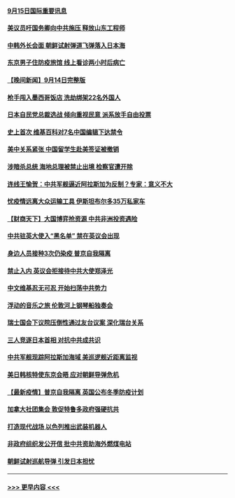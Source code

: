 #### [9月15日国际重要讯息](../pages/prog202/a103216875.md?t=09152151) 
#### [美议员吁国务卿向中共施压 释放山东工程师](../pages/prog202/a103216794.md?t=09152151) 
#### [中韩外长会面 朝鲜试射弹道飞弹落入日本海](../pages/prog202/a103216720.md?t=09152151) 
#### [东京男子住防疫旅馆 线上看诊两小时后病亡](../pages/prog202/a103216698.md?t=09152151) 
#### [【晚间新闻】9月14日完整版](../pages/prog202/a103216588.md?t=09152151) 
#### [枪手闯入墨西哥饭店 洗劫绑架22名外国人](../pages/prog202/a103216656.md?t=09152151) 
#### [日本自民党总裁选战 倾向重视民意 派系放手自由投票](../pages/prog202/a103216616.md?t=09152151) 
#### [史上首次 维基百科对7名中国编辑下达禁令](../pages/prog202/a103216606.md?t=09152151) 
#### [美中关系紧张 中国留学生赴美签证被撤销](../pages/prog202/a103216567.md?t=09152151) 
#### [涉暗杀总统 海地总理被禁止出境 检察官遭开除](../pages/prog202/a103216556.md?t=09152151) 
#### [连线王愉贺：中共军舰逼近阿拉斯加为反制？专家：意义不大](../pages/prog202/a103216460.md?t=09152151) 
#### [忧疫情远离大众运输工具 伊斯坦布尔多35万私家车](../pages/prog202/a103216529.md?t=09152151) 
#### [【财商天下】大国博弈抢资源 中共非洲投资遇险](../pages/prog202/a103216492.md?t=09152151) 
#### [中共驻英大使入“黑名单” 禁在英议会出现](../pages/prog202/a103216250.md?t=09152151) 
#### [身边人员接种3次仍染疫 普京自我隔离](../pages/prog202/a103216353.md?t=09152151) 
#### [禁止入内 英议会拒接待中共大使郑泽光](../pages/prog202/a103216387.md?t=09152151) 
#### [中文维基忍无可忍 开始扫荡中共势力](../pages/prog202/a103216305.md?t=09152151) 
#### [浮动的音乐之旅 伦敦河上钢琴船独奏会](../pages/prog202/a103216287.md?t=09152151) 
#### [瑞士国会下议院压倒性通过友台议案 深化瑞台关系](../pages/prog202/a103216258.md?t=09152151) 
#### [三人竞逐日本首相 对抗中共成共识](../pages/prog202/a103216251.md?t=09152151) 
#### [中共军舰现踪阿拉斯加海域 美巡逻舰近距离监视](../pages/prog202/a103216106.md?t=09152151) 
#### [美日韩核特使东京会晤 应对朝鲜导弹危机](../pages/prog202/a103216186.md?t=09152151) 
#### [【最新疫情】普京自我隔离 英国公布冬季防疫计划](../pages/prog202/a103216153.md?t=09152151) 
#### [加拿大社团集会 敦促特鲁多政府强硬抗共](../pages/prog202/a103216113.md?t=09152151) 
#### [打造现代战场 以色列推出武装机器人](../pages/prog202/a103216076.md?t=09152151) 
#### [非政府组织发公开信 批中共资助海外燃煤电站](../pages/prog202/a103216081.md?t=09152151) 
#### [朝鲜试射巡航导弹 引发日本担忧](../pages/prog202/a103216084.md?t=09152151) 

----
#### [ >>> 更早内容 <<< ](../indexes/prog202-earlier.md)
